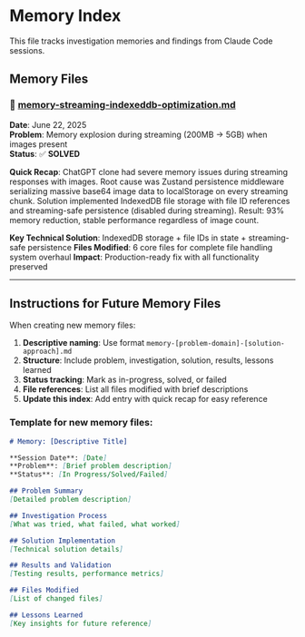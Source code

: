 # Memory Index

This file tracks investigation memories and findings from Claude Code sessions.

## Memory Files

### 📝 [memory-streaming-indexeddb-optimization.md](./memory-streaming-indexeddb-optimization.md)
**Date**: June 22, 2025  
**Problem**: Memory explosion during streaming (200MB → 5GB) when images present  
**Status**: ✅ **SOLVED**

**Quick Recap**: ChatGPT clone had severe memory issues during streaming responses with images. Root cause was Zustand persistence middleware serializing massive base64 image data to localStorage on every streaming chunk. Solution implemented IndexedDB file storage with file ID references and streaming-safe persistence (disabled during streaming). Result: 93% memory reduction, stable performance regardless of image count.

**Key Technical Solution**: IndexedDB storage + file IDs in state + streaming-safe persistence
**Files Modified**: 6 core files for complete file handling system overhaul
**Impact**: Production-ready fix with all functionality preserved

---

## Instructions for Future Memory Files

When creating new memory files:

1. **Descriptive naming**: Use format `memory-[problem-domain]-[solution-approach].md`
2. **Structure**: Include problem, investigation, solution, results, lessons learned
3. **Status tracking**: Mark as in-progress, solved, or failed
4. **File references**: List all files modified with brief descriptions
5. **Update this index**: Add entry with quick recap for easy reference

### Template for new memory files:
```markdown
# Memory: [Descriptive Title]

**Session Date**: [Date]
**Problem**: [Brief problem description]
**Status**: [In Progress/Solved/Failed]

## Problem Summary
[Detailed problem description]

## Investigation Process
[What was tried, what failed, what worked]

## Solution Implementation
[Technical solution details]

## Results and Validation
[Testing results, performance metrics]

## Files Modified
[List of changed files]

## Lessons Learned
[Key insights for future reference]
```